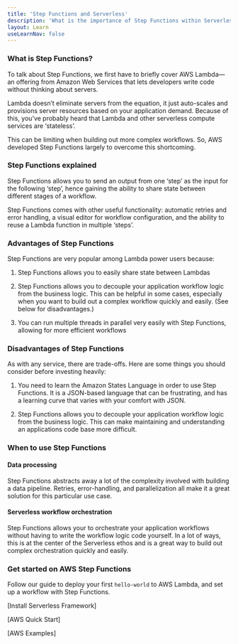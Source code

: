 ```yaml
---
title: 'Step Functions and Serverless'
description: 'What is the importance of Step Functions within Serverless?'
layout: Learn
useLearnNav: false
---
```


### What is Step Functions?

To talk about Step Functions, we first have to briefly cover AWS Lambda—an offering from Amazon Web Services that lets developers write code without thinking about servers.

Lambda doesn’t eliminate servers from the equation, it just auto-scales and provisions server resources based on your application demand. Because of this, you’ve probably heard that Lambda and other serverless compute services are ‘stateless’.

This can be limiting when building out more complex workflows. So, AWS developed Step Functions largely to overcome this shortcoming.

### Step Functions explained

Step Functions allows you to send an output from one ‘step’ as the input for the following ‘step’, hence gaining the ability to share state between different stages of a workflow.

Step Functions comes with other useful functionality: automatic retries and error handling, a visual editor for workflow configuration, and the ability to reuse a Lambda function in multiple ‘steps’.

### Advantages of Step Functions

Step Functions are very popular among Lambda power users because:

1. Step Functions allows you to easily share state between Lambdas

2. Step Functions allows you to decouple your application workflow logic from the business logic. This can be helpful in some cases, especially when you want to build out a complex workflow quickly and easily. (See below for disadvantages.)

3. You can run multiple threads in parallel very easily with Step Functions, allowing for more efficient workflows

### Disadvantages of Step Functions

As with any service, there are trade-offs. Here are some things you should consider before investing heavily:

1. You need to learn the Amazon States Language in order to use Step Functions. It is a JSON-based language that can be frustrating, and has a learning curve that varies with your comfort with JSON.

2. Step Functions allows you to decouple your application workflow logic from the business logic. This can make maintaining and understanding an applications code base more difficult.

### When to use Step Functions

#### Data processing

Step Functions abstracts away a lot of the complexity involved with building a data pipeline. Retries, error-handling, and parallelization all make it a great solution for this particular use case.

#### Serverless workflow orchestration

Step Functions allows your to orchestrate your application workflows without having to write the workflow logic code yourself. In a lot of ways, this is at the center of the Serverless ethos and is a great way to build out complex orchestration quickly and easily.

### Get started on AWS Step Functions

Follow our guide to deploy your first `hello-world` to AWS Lambda, and set up a workflow with Step Functions.

[Install Serverless Framework]

[AWS Quick Start]

[AWS Examples]
